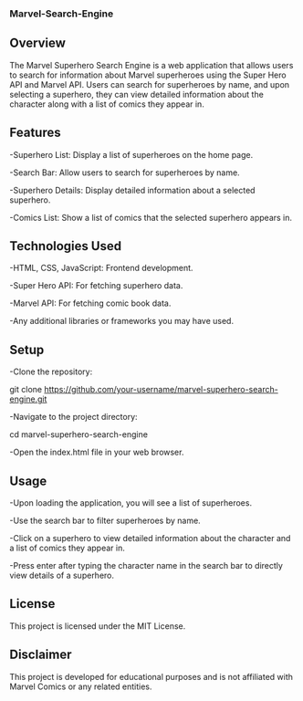 ### Marvel-Search-Engine

## Overview

The Marvel Superhero Search Engine is a web application that allows users to search for information about Marvel superheroes using the Super Hero API and Marvel API. Users can search for superheroes by name, and upon selecting a superhero, they can view detailed information about the character along with a list of comics they appear in.

## Features

-Superhero List: Display a list of superheroes on the home page.

-Search Bar: Allow users to search for superheroes by name.

-Superhero Details: Display detailed information about a selected superhero.

-Comics List: Show a list of comics that the selected superhero appears in.

## Technologies Used

-HTML, CSS, JavaScript: Frontend development.

-Super Hero API: For fetching superhero data.

-Marvel API: For fetching comic book data.

-Any additional libraries or frameworks you may have used.

## Setup

-Clone the repository:

git clone https://github.com/your-username/marvel-superhero-search-engine.git

-Navigate to the project directory:

cd marvel-superhero-search-engine

-Open the index.html file in your web browser.

## Usage

-Upon loading the application, you will see a list of superheroes.

-Use the search bar to filter superheroes by name.

-Click on a superhero to view detailed information about the character and a list of comics they appear in.

-Press enter after typing the character name in the search bar to directly view details of a superhero.

## License

This project is licensed under the MIT License.

## Disclaimer

This project is developed for educational purposes and is not affiliated with Marvel Comics or any related entities.
